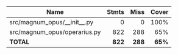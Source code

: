 | Name                             |    Stmts |     Miss |   Cover |
|--------------------------------- | -------: | -------: | ------: |
| src/magnum\_opus/\_\_init\_\_.py |        0 |        0 |    100% |
| src/magnum\_opus/operarius.py    |      822 |      288 |     65% |
|                        **TOTAL** |  **822** |  **288** | **65%** |
